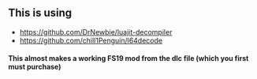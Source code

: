 ## This is using

 - https://github.com/DrNewbie/luajit-decompiler
 - https://github.com/chill1Penguin/l64decode
 
#### This almost makes a working FS19 mod from the dlc file (which you first must purchase)


